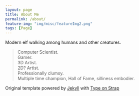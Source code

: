 ```yaml
---
layout: page
title: About Me
permalink: /about/
feature-img: "img/misc/featureImg2.png"
tags: [Page]
---
```


Modern elf walking among humans and other creatures.

> Computer Scientist. <br />
> Gamer. <br />
> 3D Artist. <br />
> 2D? Artist. <br />
> Professionally clumsy. <br />
> Multiple time champion, Hall of Fame, silliness embodier. <br />


 
Original template powered by <a href="https://jekyllrb.com/">Jekyll</a> with <a href="https://github.com/sylhare/Type-on-Strap">Type on Strap</a>
